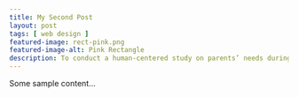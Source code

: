 ```yaml
---
title: My Second Post
layout: post
tags: [ web design ]
featured-image: rect-pink.png
featured-image-alt: Pink Rectangle
description: To conduct a human-centered study on parents’ needs during quarantine. A task-management app for parents to distribute work more evenly.
---
```


Some sample content...
